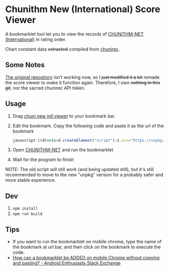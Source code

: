 # Chunithm New (International) Score Viewer

A bookmarklet tool let you to view the records of [CHUNITHM-NET (International)](https://chunithm-net-eng.com/) in rating order.

Chart constant data ~~extracted~~ compiled from [chunirec](https://developer.chunirec.net/docs/v2.0/).

## Some Notes

[The original repository](https://github.com/kyroslee/chuni_intl_viewer) isn't working now, so I ~~just modified it a bit~~ remade the score viewer to make it function again. Therefore, I own ~~nothing in this git~~, nor the sacred chunirec API token.

## Usage

1. Drag [chuni new intl viewer](https://github.com/Dogeon188/chuni_new_intl_viewer) to your bookmark bar.
2. Edit the bookmark. Copy the following code and paste it as the url of the bookmark

    ```js
    javascript:((d)=>{s=d.createElement("script");s.src="https://unpkg.com/chuni_new_intl_viewer@latest/main.min.js";d.head.append(s);})(document)
    ```

3. Open [CHUNITHM-NET](https://chunithm-net-eng.com/) and run the bookmarklet
4. Wait for the program to finish

NOTE: The old script will still work (and being updated still), but it's still recommended to move to the new "unpkg" version for a probably safer and more stable experience.

## Dev

1. `npm install`
2. `npm run build`

## Tips

- If you want to run the bookmarklet on mobile chrome, type the name of the bookmark at url bar, and then click on the bookmark to execute the code.
- [How can a bookmarklet be ADDED on mobile Chrome without copying and pasting? - Android Enthusiasts Stack Exchange](https://android.stackexchange.com/questions/159308/how-can-a-bookmarklet-be-added-on-mobile-chrome-without-copying-and-pasting)
